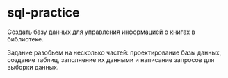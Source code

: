 # sql-practice
Создать базу данных для управления информацией о книгах в библиотеке. 

Задание разобьем на несколько частей: проектирование базы данных, создание таблиц, заполнение их данными и написание запросов для выборки данных.
